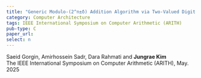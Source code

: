 ```yaml
---
title: "Generic Modulo-(2^n±δ) Addition Algorithm via Two-Valued Digit Encoding"
category: Computer Architecture
tags: IEEE International Symposium on Computer Arithmetic (ARITH)
pub-type: C
paper_url: 
select: n
---
```


Saeid Gorgin, Amirhossein Sadr, Dara Rahmati and **Jungrae Kim** <br>
The IEEE International Symposium on Computer Arithmetic (ARITH), May. 2025
